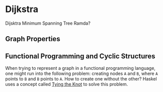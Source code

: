 # Dijkstra

Dijsktra
Minimum Spanning Tree
Ramda?

## Graph Properties

## Functional Programming and Cyclic Structures

When trying to represent a graph in a functional programming language, one might run into the following problem: creating nodes `A` and `B`, where `A` points to `B` and `B` points to `A`. How to create one without the other? Haskel uses a concept called [Tying the Knot](https://wiki.haskell.org/Tying_the_Knot) to solve this problem.
